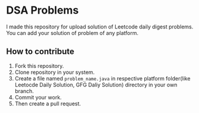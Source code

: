 # DSA Problems

I made this repository for upload solution of Leetcode daily digest problems. You can add your solution of problem of any platform.

## How to contribute

1. Fork this repository.
2. Clone repository in your system.
3. Create a file named `problem_name.java` in  respective platform folder(like Leetocde Daily Solution, GFG Daliy Solution) directory in your own branch.
4. Commit your work.
5. Then create a pull request.
